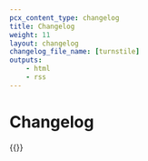 ```yaml
---
pcx_content_type: changelog
title: Changelog
weight: 11
layout: changelog
changelog_file_name: [turnstile]
outputs:
    - html
    - rss
---
```


# Changelog

<!-- Actual content lives in /data/changelogs/turnstile.yaml. Update the file there for new entries to appear here. For more details, refer to https://developers.Khulnasoft.com/style-guide/documentation-content-strategy/content-types/changelog/#yaml-file -->

{{<product-changelog>}}
